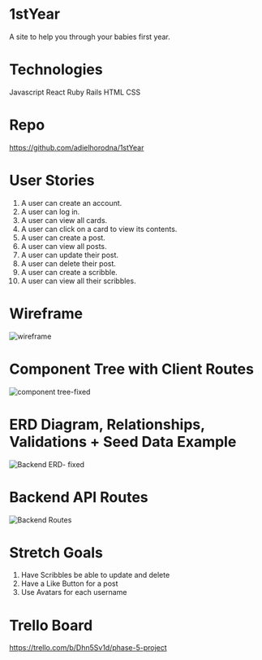 # 1stYear
A site to help you through your babies first year.


# Technologies 
Javascript React Ruby Rails HTML CSS 

# Repo 
https://github.com/adielhorodna/1stYear

# User Stories
1. A user can create an account.
2. A user can log in.
3. A user can view all cards.
4. A user can click on a card to view its contents.
5. A user can create a post.
6. A user can view all posts.
7. A user can update their post.
8. A user can delete their post.
9. A user can create a scribble.
10. A user can view all their scribbles.


# Wireframe 
![wireframe](https://user-images.githubusercontent.com/114962321/225041542-fe7d5220-c28c-4690-bd0c-818646b79a7c.png)

# Component Tree with Client Routes
![component tree-fixed](https://user-images.githubusercontent.com/114962321/225056293-3c5d3d44-2f36-4fc8-a3d0-b678f9ae91c7.png)


# ERD Diagram, Relationships, Validations + Seed Data Example
![Backend ERD- fixed](https://user-images.githubusercontent.com/114962321/225055797-2f07d981-7c1f-49c5-91dd-b00f2024ed78.png)


# Backend API Routes
![Backend Routes](https://user-images.githubusercontent.com/114962321/225054649-e3fd3cc0-34d6-410d-891a-2fbc3f62a157.png)

# Stretch Goals
1. Have Scribbles be able to update and delete
2. Have a Like Button for a post
3. Use Avatars for each username 

# Trello Board
https://trello.com/b/Dhn5Sv1d/phase-5-project
